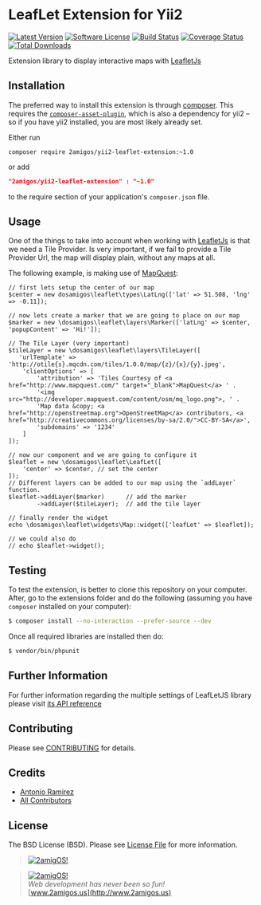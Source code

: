 LeafLet Extension for Yii2
==========================

[![Latest Version](https://img.shields.io/github/tag/2amigos/yii2-leaflet-extension.svg?style=flat-square&label=release)](https://github.com/2amigos/yii2-leaflet-extension/tags)
[![Software License](https://img.shields.io/badge/license-BSD-brightgreen.svg?style=flat-square)](LICENSE.md)
[![Build Status](https://img.shields.io/travis/2amigos/yii2-leaflet-extension/master.svg?style=flat-square)](https://travis-ci.org/2amigos/yii2-leaflet-extension)
[![Coverage Status](https://img.shields.io/scrutinizer/coverage/g/2amigos/yii2-leaflet-extension.svg?style=flat-square)](https://scrutinizer-ci.com/g/2amigos/yii2-leaflet-extension/code-structure)
[![Total Downloads](https://img.shields.io/packagist/dt/2amigos/yii2-leaflet-extension.svg?style=flat-square)](https://packagist.org/packages/2amigos/yii2-leaflet-extension)

Extension library to display interactive maps with [LeafletJs](http://leafletjs.com/)

Installation
------------

The preferred way to install this extension is through
[composer](http://getcomposer.org/download/).  This requires the
[`composer-asset-plugin`](https://github.com/francoispluchino/composer-asset-plugin),
which is also a dependency for yii2 – so if you have yii2 installed, you are
most likely already set.

Either run

```
composer require 2amigos/yii2-leaflet-extension:~1.0
```
or add

```json
"2amigos/yii2-leaflet-extension" : "~1.0"
```

to the require section of your application's `composer.json` file.

Usage
-----

One of the things to take into account when working with [LeafletJs](http://leafletjs.com/) is that we need a Tile
Provider. Is very important, if we fail to provide a Tile Provider Url, the map will display plain, without any maps at
all.

The following example, is making use of [MapQuest](http://developer.mapquest.com/):

```
// first lets setup the center of our map
$center = new dosamigos\leaflet\types\LatLng(['lat' => 51.508, 'lng' => -0.11]);

// now lets create a marker that we are going to place on our map
$marker = new \dosamigos\leaflet\layers\Marker(['latLng' => $center, 'popupContent' => 'Hi!']);

// The Tile Layer (very important)
$tileLayer = new \dosamigos\leaflet\layers\TileLayer([
   'urlTemplate' => 'http://otile{s}.mqcdn.com/tiles/1.0.0/map/{z}/{x}/{y}.jpeg',
    'clientOptions' => [
        'attribution' => 'Tiles Courtesy of <a href="http://www.mapquest.com/" target="_blank">MapQuest</a> ' .
        '<img src="http://developer.mapquest.com/content/osm/mq_logo.png">, ' .
        'Map data &copy; <a href="http://openstreetmap.org">OpenStreetMap</a> contributors, <a href="http://creativecommons.org/licenses/by-sa/2.0/">CC-BY-SA</a>',
        'subdomains' => '1234'
    ]
]);

// now our component and we are going to configure it
$leaflet = new \dosamigos\leaflet\LeafLet([
    'center' => $center, // set the center
]);
// Different layers can be added to our map using the `addLayer` function.
$leaflet->addLayer($marker)      // add the marker
        ->addLayer($tileLayer);  // add the tile layer

// finally render the widget
echo \dosamigos\leaflet\widgets\Map::widget(['leafLet' => $leaflet]);

// we could also do
// echo $leaflet->widget();
```

Testing
-------

To test the extension, is better to clone this repository on your computer. After, go to the extensions folder and do
the following (assuming you have `composer` installed on your computer): 

```bash 
$ composer install --no-interaction --prefer-source --dev
```
Once all required libraries are installed then do: 

```bash 
$ vendor/bin/phpunit
```

Further Information
-------------------

For further information regarding the multiple settings of LeafLetJS library please visit
[its API reference](http://leafletjs.com/reference.html)

Contributing
------------

Please see [CONTRIBUTING](CONTRIBUTING.md) for details.

Credits
-------

- [Antonio Ramirez](https://github.com/tonydspaniard)
- [All Contributors](../../contributors)

License
-------

The BSD License (BSD). Please see [License File](LICENSE.md) for more information.


> [![2amigOS!](http://www.gravatar.com/avatar/55363394d72945ff7ed312556ec041e0.png)](http://www.2amigos.us)

> [![2amigOS!](http://www.gravatar.com/avatar/55363394d72945ff7ed312556ec041e0.png)](http://www.2amigos.us)  
<i>Web development has never been so fun!</i>  
[www.2amigos.us](http://www.2amigos.us)
